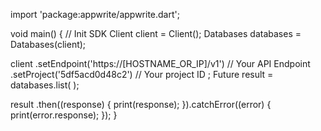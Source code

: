 import 'package:appwrite/appwrite.dart';

void main() { // Init SDK
  Client client = Client();
  Databases databases = Databases(client);

  client
    .setEndpoint('https://[HOSTNAME_OR_IP]/v1') // Your API Endpoint
    .setProject('5df5acd0d48c2') // Your project ID
  ;
  Future result = databases.list(
  );

  result
    .then((response) {
      print(response);
    }).catchError((error) {
      print(error.response);
  });
}
